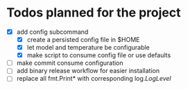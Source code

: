 # Todos planned for the project

- [x] add config subcommand
  - [x] create a persisted config file in $HOME
  - [x] let model and temperature be configurable
  - [x] make script to consume config file or use defaults
- [ ] make commit consume configuration
- [ ] add binary release workflow for easier installation
- [ ] replace all fmt.Print\* with corresponding log._LogLevel_
